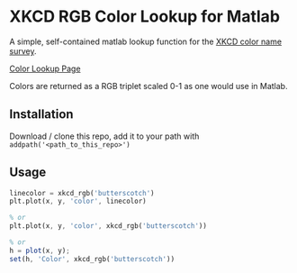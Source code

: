 # XKCD RGB Color Lookup for Matlab

A simple, self-contained matlab lookup function for the [XKCD color name survey](https://blog.xkcd.com/2010/05/03/color-survey-results/).

[Color Lookup Page](https://xkcd.com/color/rgb/)

Colors are returned as a RGB triplet scaled 0-1 as one would use in Matlab.

## Installation

Download / clone this repo, add it to your path with `addpath('<path_to_this_repo>')`

## Usage

```octave
linecolor = xkcd_rgb('butterscotch')
plt.plot(x, y, 'color', linecolor)

% or 
plt.plot(x, y, 'color', xkcd_rgb('butterscotch'))

% or
h = plot(x, y);
set(h, 'Color', xkcd_rgb('butterscotch'))
```

